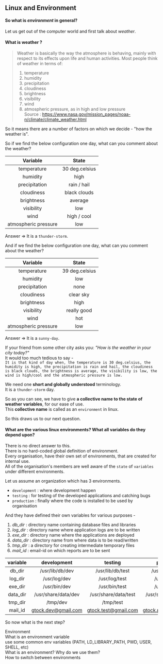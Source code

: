 ## Linux and Environment

#### So what is *environment* in general?  
Let us get out of the computer world and first talk about *weather*.  

#### What is **weather** ?
> Weather is basically the way the atmosphere is behaving, mainly with respect to its effects upon life and human activities. Most people think of weather in terms of:
> 1. temperature
> 1. humidity
> 1. precipitation
> 1. cloudiness
> 1. brightness
> 1. visibility
> 1. wind
> 1. atmospheric pressure, as in high and low pressure  
> Source : https://www.nasa.gov/mission_pages/noaa-n/climate/climate_weather.html

So it means there are a number of factors on which we decide - "how the weather is". 

So if we find the below configuration one day, what can you comment about the weather?

| Variable           | State         |
|:------------------:|:-------------:|
|temperature         | 30 deg.celsius|
|humidity            | high          |
|precipitation       | rain / hail   |
|cloudiness          | black clouds  |
|brightness          | average       |
|visibility          | low           |
|wind                | high / cool   |
|atmospheric pressure| low           |

Answer => It is a `thunder-storm`.


And if we find the below configuration one day, what can you comment about the weather?

| Variable           | State         |
|:------------------:|:-------------:|
|temperature         | 39 deg.celsius|
|humidity            | low           |
|precipitation       | none          |
|cloudiness          | clear sky     |
|brightness          | high          |
|visibility          | really good   |
|wind                | hot           |
|atmospheric pressure| low           |

Answer => It is a `sunny-day`.

If your friend from some other city asks you: *"How is the weather in your city today?"*  
It would too much tedious to say -  
`It is that kind of day when, the temperature is 30 deg.celsius, the humidity is high, the precipitation is rain and hail, the cloudiness is black clouds, the brightness is average, the visibility is low, the wind is high/cool and the atmospheric pressure is low.`

We need one **short and globally understood** terminology.  
It is a `thunder-storm` day.

So as you can see, we have to give **a collective name to the state of weather variables**, for our ease of use.  
This **collective name** is called as an `environment` in linux.


So this draws us to our next question.  
#### What are the various linux environments? What all variables do they depend upon?
There is no direct answer to this.  
There is no hard-coded global definition of environment.  
Every organisation, have their own set of environments, that are created for internal use.  
All of the organisation's members are well aware of the `state` of `variables` under different environments.  

Let us assume an organization which has 3 environments.  
 - `development` : where development happen
 - `testing`     : for testing of the developed applications and catching bugs
 - `production`  : finally where the code is installed to be used by organisation
 
And they have defined their own variables for various purposes -
1. *db_dir* : directory name containing database files and libraries
1. *log_dir* : directory name where application logs are to be written 
1. *exe_dir* : directory name where the applications are deployed
1. *data_dir* : directory name from where data is to be read/written
1. *tmp_dir* : a directory for creating intermediate temporary files
1. *mail_id* : email-id on which reports are to be sent
 
|variable|development        |testing             |production          |
|:------:|:-----------------:|:------------------:|:------------------:|
|db_dir  |/usr/lib/db/dev    |/usr/lib/db/test    |/usr/lib/db/prod    |
|log_dir |/usr/log/dev       |/usr/log/test       |/usr/log/prod       |
|exe_dir |/usr/bin/dev       |/usr/bin/test       |/usr/bin/prod       |
|data_dir|/usr/share/data/dev|/usr/share/data/test|/usr/share/data/prod|
|tmp_dir |/tmp/dev           |/tmp/test           |/tmp/prod           |
|mail_id |gtock.dev@gmail.com|gtock.test@gmail.com|gtock.prod@gmail.com|

So now what is the next step?


Environment  
What is an environment variable  
use some common env variables (PATH, LD_LIBRARY_PATH, PWD, USER, SHELL, etc)  
What is an environment? Why do we use them?  
How to switch between environments  

